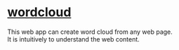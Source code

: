# [wordcloud](https://share.streamlit.io/shinji1992/wordcloud/main/app/app.py)
This web app can create word cloud from any web page.  
  It is intuitively to understand the web content.
